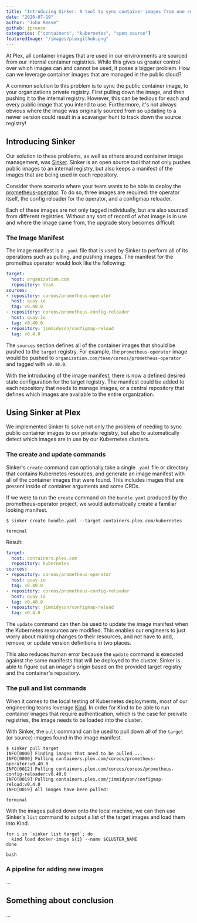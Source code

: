 ```yaml
---
title: "Introducing Sinker: A tool to sync container images from one registry to another"
date: "2020-07-19"
author: "John Reese"
github: jpreese
categories: ["containers", "kubernetes", "open source"]
featuredImage: "/images/plexgithub.png"
---
```


At Plex, all container images that are used in our environments are sourced from our internal container registries. While this gives us greater control over which images can and cannot be used, it poses a bigger problem. How can we leverage container images that are managed in the public cloud?

A common solution to this problem is to sync the public container image, to your organizations private registry. First pulling down the image, and then pushing it to the internal registry. However, this can be tedious for each and every public image that you intend to use. Furthermore, it's not always obvious where the image was originally sourced from so updating to a newer version could result in a scavanger hunt to track down the source registry!

## Introducing Sinker

Our solution to these problems, as well as others around container image management, was [Sinker](https://github.com/plexsystems/sinker). Sinker is an open source tool that not only pushes public images to an internal registry, but also keeps a manifest of the images that are being used in each repository.

Consider there scenario where your team wants to be able to deploy the [prometheus-operator](https://github.com/coreos/prometheus-operator). To do so, three images are required: the operator itself, the config reloader for the operator, and a configmap reloader.

Each of these images are not only tagged individually, but are also sourced from different registries. Without any sort of record of what image is in use and where the image came from, the upgrade story becomes difficult.

### The Image Manifest

The image manifest is a `.yaml` file that is used by Sinker to perform all of its operations such as pulling, and pushing images. The manifest for the promethus operator would look like the following:

```yaml
target:
  host: organization.com
  repository: team
sources:
- repository: coreos/prometheus-operator
  host: quay.io
  tag: v0.40.0
- repository: coreos/prometheus-config-reloader
  host: quay.io
  tag: v0.40.0
- repository: jimmidyson/configmap-reload
  tag: v0.4.0
```

The `sources` section defines all of the container images that should be pushed to the `target` registry. For example, the `prometheus-operator` image would be pushed to `organization.com/team/coreos/prometheus-operator` and tagged with `v0.40.0`.

With the introducing of the image manifest, there is now a defined desired state configuration for the target registry. The manifest could be added to each repository that needs to manage images, or a central repository that defines which images are available to the entire organization.

## Using Sinker at Plex

We implemented Sinker to solve not only the problem of needing to sync public container images to our private registry, but also to automatically detect which images are in use by our Kubernetes clusters.

### The create and update commands

Sinker's `create` command can optionally take a single `.yaml` file or directory that contains Kubernetes resources, and generate an image manifest with all of the container images that were found. This includes images that are present inside of container arguments and some CRDs.

If we were to run the `create` command on the `bundle.yaml` produced by the prometheus-operator project, we would automatically create a familiar looking manifest.

```shell
$ sinker create bundle.yaml --target containers.plex.com/kubernetes
```

```subtext
terminal
```

Result:

```yaml
target:
  host: containers.plex.com
  repository: kubernetes
sources:
- repository: coreos/prometheus-operator
  host: quay.io
  tag: v0.40.0
- repository: coreos/prometheus-config-reloader
  host: quay.io
  tag: v0.40.0
- repository: jimmidyson/configmap-reload
  tag: v0.4.0
```

The `update` command can then be used to update the image manifest when the Kubernetes resources are modified. This enables our engineers to just worry about making changes to their resources, and not have to add, remove, or update version definitions in two places.

This also reduces human error because the `update` command is executed against the same manifests that will be deployed to the cluster. Sinker is able to figure out an image's origin based on the provided target registry and the container's repository.

### The pull and list commands

When it comes to the local testing of Kubernetes deployments, most of our engineering teams leverage [Kind](https://github.com/kubernetes-sigs/kind). In order for Kind to be able to run container images that require authentication, which is the case for preivate registries, the image needs to be loaded into the cluster.

With Sinker, the `pull` command can be used to pull down all of the `target` (or source) images found in the image manifest.

```shell
$ sinker pull target
INFO[0000] Finding images that need to be pulled ...
INFO[0000] Pulling containers.plex.com/coreos/prometheus-operator:v0.40.0
INFO[0012] Pulling containers.plex.com/coreos/coreos/prometheus-config-reloader:v0.40.0
INFO[0019] Pulling containers.plex.com/jimmidyson/configmap-reload:v0.4.0
INFO[0019] All images have been pulled!  
```

```subtext
terminal
```

With the images pulled down onto the local machine, we can then use Sinker's `list` command to output a list of the target images and load them into Kind.

```shell
for i in `sinker list target`; do
  kind load docker-image ${i} --name $CLUSTER_NAME
done
```

```subtext
bash
```

### A pipeline for adding new images

...

## Something about conclusion

...